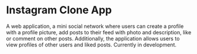 # Instagram Clone App

A web application, a mini social network where users can create a profile with a profile picture, add posts to their feed with photo and description, like or comment on other posts. Additionally, the application allows users to view profiles of other users and liked posts. Currently in development.

